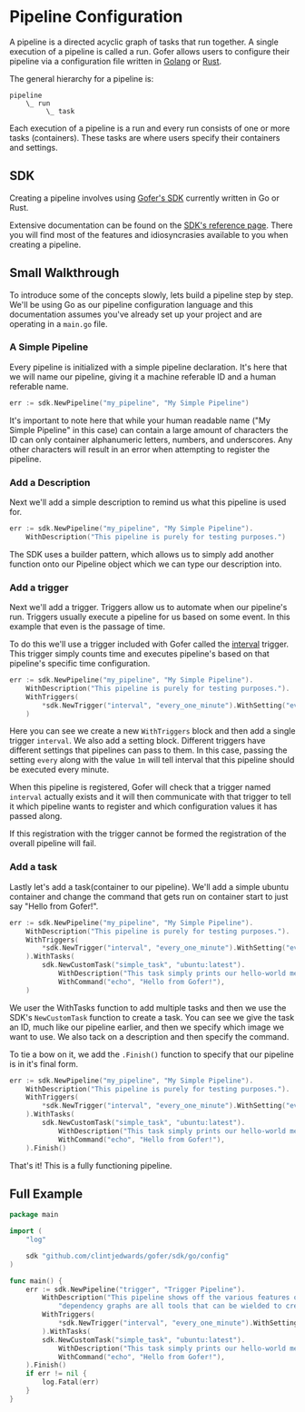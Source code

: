 # Pipeline Configuration

A pipeline is a directed acyclic graph of tasks that run together. A single execution of a pipeline is called a run. Gofer allows users to configure their pipeline via a configuration file written in [Golang](https://go.dev/) or [Rust](https://www.rust-lang.org/).

The general hierarchy for a pipeline is:

```
pipeline
    \_ run
         \_ task
```

Each execution of a pipeline is a run and every run consists of one or more tasks (containers). These tasks are where users specify their containers and settings.

## SDK

Creating a pipeline involves using [Gofer's SDK](https://pkg.go.dev/github.com/clintjedwards/gofer/sdk) currently written in Go or Rust.

Extensive documentation can be found on the [SDK's reference page](https://pkg.go.dev/github.com/clintjedwards/gofer/sdk/config). There you will find most of the features and idiosyncrasies available to you when creating a pipeline.

## Small Walkthrough

To introduce some of the concepts slowly, lets build a pipeline step by step. We'll be using Go as our pipeline configuration language and this documentation assumes you've already set up your project and are operating in a `main.go` file.

### A Simple Pipeline

Every pipeline is initialized with a simple pipeline declaration. It's here that we will name our pipeline, giving it a machine referable ID and a human referable name.

```go
err := sdk.NewPipeline("my_pipeline", "My Simple Pipeline")
```

It's important to note here that while your human readable name ("My Simple Pipeline" in this case) can contain a large amount of characters the ID can only container alphanumeric letters, numbers, and underscores. Any other characters will result in an error when attempting to register the pipeline.

### Add a Description

Next we'll add a simple description to remind us what this pipeline is used for.

```go
err := sdk.NewPipeline("my_pipeline", "My Simple Pipeline").
    WithDescription("This pipeline is purely for testing purposes.")
```

The SDK uses a builder pattern, which allows us to simply add another function onto our Pipeline object which we can type our description into.

### Add a trigger

Next we'll add a trigger. Triggers allow us to automate when our pipeline's run. Triggers usually execute a pipeline for us based on some event. In this example that even is the passage of time.

To do this we'll use a trigger included with Gofer called the [interval]() trigger. This trigger simply counts time and executes pipeline's based on that pipeline's specific time configuration.

```go
err := sdk.NewPipeline("my_pipeline", "My Simple Pipeline").
    WithDescription("This pipeline is purely for testing purposes.").
    WithTriggers(
        *sdk.NewTrigger("interval", "every_one_minute").WithSetting("every", "1m"),
    )
```

Here you can see we create a new `WithTriggers` block and then add a single trigger `interval`. We also add a setting block. Different triggers have different settings that pipelines can pass to them. In this case, passing the setting `every` along with the value `1m` will tell interval that this pipeline should be executed every minute.

When this pipeline is registered, Gofer will check that a trigger named `interval` actually exists and it will then communicate with that trigger to tell it which pipeline wants to register and which configuration values it has passed along.

If this registration with the trigger cannot be formed the registration of the overall pipeline will fail.

### Add a task

Lastly let's add a task(container to our pipeline). We'll add a simple ubuntu container and change the command that gets
run on container start to just say "Hello from Gofer!".

```go
err := sdk.NewPipeline("my_pipeline", "My Simple Pipeline").
    WithDescription("This pipeline is purely for testing purposes.").
    WithTriggers(
        *sdk.NewTrigger("interval", "every_one_minute").WithSetting("every", "1m"),
    ).WithTasks(
		sdk.NewCustomTask("simple_task", "ubuntu:latest").
			WithDescription("This task simply prints our hello-world message and exists!").
			WithCommand("echo", "Hello from Gofer!"),
    )
```

We user the WithTasks function to add multiple tasks and then we use the SDK's `NewCustomTask` function to create a task. You can see we give the task an ID, much like our pipeline earlier, and then we specify which image we want to use. We also
tack on a description and then specify the command.

To tie a bow on it, we add the `.Finish()` function to specify that our pipeline is in it's final form.

```go
err := sdk.NewPipeline("my_pipeline", "My Simple Pipeline").
    WithDescription("This pipeline is purely for testing purposes.").
    WithTriggers(
        *sdk.NewTrigger("interval", "every_one_minute").WithSetting("every", "1m"),
    ).WithTasks(
		sdk.NewCustomTask("simple_task", "ubuntu:latest").
			WithDescription("This task simply prints our hello-world message and exists!").
			WithCommand("echo", "Hello from Gofer!"),
    ).Finish()
```

That's it! This is a fully functioning pipeline.

## Full Example

```go
package main

import (
	"log"

	sdk "github.com/clintjedwards/gofer/sdk/go/config"
)

func main() {
	err := sdk.NewPipeline("trigger", "Trigger Pipeline").
		WithDescription("This pipeline shows off the various features of a simple Gofer pipeline. Triggers, Tasks, and " +
			"dependency graphs are all tools that can be wielded to create as complicated pipelines as need be.").
		WithTriggers(
			*sdk.NewTrigger("interval", "every_one_minute").WithSetting("every", "1m"),
		).WithTasks(
		sdk.NewCustomTask("simple_task", "ubuntu:latest").
			WithDescription("This task simply prints our hello-world message and exists!").
			WithCommand("echo", "Hello from Gofer!"),
	).Finish()
	if err != nil {
		log.Fatal(err)
	}
}
```
